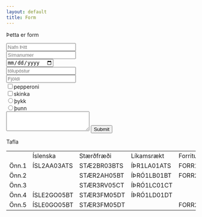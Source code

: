 ```yaml
---
layout: default
title: Form
---
```


Þetta er form

<form action="https://www.google.com">
    <input type="text" name="nafn" placeholder="Nafn Þitt" required><br>
    <input type="text" name="nafn" placeholder="Símanumer" pattern="^[\d]{0,}$"><br>
    <input type="date" name="dagsetning"><br>
    <input type="email" name="mail" placeholder="tölupóstur" pattern="^[\S]{0,}@[\S]{0,}$"><br>
    <input type="number" name="tala" placeholder="Fjöldi"><br>
    <input type="checkbox" name="topping" value="pepperoni">pepperoni<br>
    <input type="checkbox" name="topping" value="skinka">skinka<br>
    <input type="radio" name="bottom" value="tykk">þykk<br>
    <input type="radio" name="bottom" value="tunn">þunn<br>
    <textarea style="font-size: 20px; font-family: Times;"></textarea>
    <input type="submit">
</form>

Tafla

<table>
    <tr>
        <td></td>
        <td>Íslenska </td>
        <td>Stærðfræði</td>
        <td>Líkamsrækt</td>
        <td>Forritun</td>
        <td>Spænska</td>
        <td>Enska</td>
        <td>Vefhönnun</td>
    </tr> 
    <tr>
        <td>Önn.1</td>
        <td>ÍSL2AA03ATS</td>
        <td>STÆ2BR03BTS</td>
        <td>ÍÞR1LA01ATS</td>
        <td>FORR1FG05AU</td>
        <td>SPÆ1AG03ATS</td>
        <td></td>
        <td></td>
    </tr> 
    <tr>
        <td>Önn.2</td>
        <td></td>
        <td>STÆR2AH05BT</td>
        <td>ÍÞRÓ1LB01BT</td>
        <td>FORR2FA05BU</td>
        <td>SPÆN1BF05BT</td>
        <td>ENSK2AE05AT</td>
        <td></td>
    </tr>
    <tr>
        <td>Önn.3</td>
        <td></td>
        <td>STÆR3RV05CT</td>
        <td>ÍÞRÓ1LC01CT</td>
        <td></td>
        <td></td>
        <td>ENSK20F05BT</td>
        <td></td>
    </tr>
    <tr>
        <td>Önn.4</td>
        <td>ÍSLE2GO05BT</td>
        <td>STÆR3FM05DT</td>
        <td>ÍÞRÓ1LD01DT</td>
        <td></td>
        <td></td>
        <td></td>
        <td></td>
    </tr>
    <tr>
        <td>Önn.5</td>
        <td>ÍSLE0GO05BT</td>
        <td>STÆR3FM05DT</td>
        <td></td>
        <td>FORR2HF05CU</td>
        <td></td>
        <td></td>
        <td></td>
    </tr>
</table>
